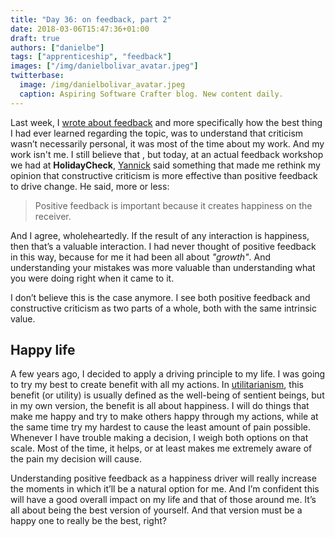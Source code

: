 ```yaml
---
title: "Day 36: on feedback, part 2"
date: 2018-03-06T15:47:36+01:00
draft: true
authors: ["danielbe"]
tags: ["apprenticeship", "feedback"]
images: ["/img/danielbolivar_avatar.jpeg"]
twitterbase: 
  image: /img/danielbolivar_avatar.jpeg
  caption: Aspiring Software Crafter blog. New content daily.
---
```


Last week, I [wrote about feedback](https://www.dabolivar.com/posts/day-30/) and more specifically how the best thing I had ever learned regarding the topic, was to understand that criticism wasn’t necessarily personal, it was most of the time about my work. And my work isn't me. I still believe that , but today, at an actual feedback workshop we had at **HolidayCheck**, [Yannick](https://twitter.com/y_gldw) said something that made me rethink my opinion that constructive criticism is more effective than positive feedback to drive change. He said, more or less: 

> Positive feedback is important because it creates happiness on the receiver.

And I agree, wholeheartedly. If the result of any interaction is happiness, then that’s a valuable interaction. I had never thought of positive feedback in this way, because for me it had been all about _"growth"_. And understanding your mistakes was more valuable than understanding what you were doing right when it came to it. 

I don’t believe this is the case anymore. I see both positive feedback and constructive criticism as two parts of a whole, both with the same intrinsic value. 

## Happy life
A few years ago, I decided to apply a driving principle to my life. I was going to try my best to create benefit with all my actions. In [utilitarianism](https://en.wikipedia.org/wiki/Utilitarianism), this benefit (or utility) is usually defined as the well-being of sentient beings, but in my own version, the benefit is all about happiness. I will do things that make me happy and try to make others happy through my actions, while at the same time try my hardest to cause the least amount of pain possible. Whenever I have trouble making a decision, I weigh both options on that scale. Most of the time, it helps, or at least makes me extremely aware of the pain my decision will cause. 

Understanding positive feedback as a happiness driver will really increase the moments in which it’ll be a natural option for me. And I’m confident this will have a good overall impact on my life and that of those around me. It’s all about being the best version of yourself. And that version must be a happy one to really be the best, right?